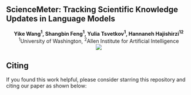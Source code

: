 ## ScienceMeter: Tracking Scientific Knowledge Updates in Language Models

<div align="center">
  <b>Yike Wang<sup>1</sup>, Shangbin Feng<sup>1</sup>, Yulia Tsvetkov<sup>1</sup>, Hannaneh Hajishirzi<sup>1</sup><sup>2</sup></b>
  <br>
  <sup>1</sup>University of Washington, <sup>2</sup>Allen Institute for Artificial Intelligence
  <br>
  <a href=""><img src="https://img.shields.io/badge/Paper-arXiv-orange"></a>
</div>

## Citing
If you found this work helpful, please consider starring this repository and citing our paper as shown below:
